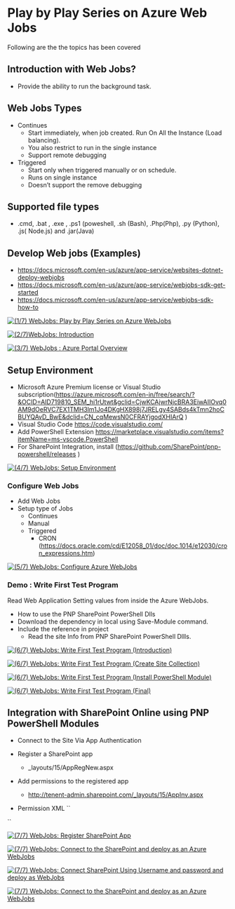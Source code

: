 # Play by Play Series on Azure Web Jobs

Following are the the topics has been covered

## Introduction with Web Jobs?

- Provide the ability to run the background task.

 ## Web Jobs Types
 - Continues
    - Start immediately, when job created. 
Run On All the Instance (Load balancing). 
    - You also restrict to run in the single instance
    - Support remote debugging 
- Triggered 
    - Start only when triggered manually or on schedule.
    - Runs on single instance
    - Doesn’t support the remove debugging 

## Supported file types
- .cmd, .bat , .exe , .ps1 (poweshell, .sh (Bash), .Php(Php), .py (Python), .js( Node.js) and .jar(Java)

## Develop Web jobs (Examples) 

- https://docs.microsoft.com/en-us/azure/app-service/websites-dotnet-deploy-webjobs
- https://docs.microsoft.com/en-us/azure/app-service/webjobs-sdk-get-started
- https://docs.microsoft.com/en-us/azure/app-service/webjobs-sdk-how-to


[![(1/7) WebJobs: Play by Play Series on Azure WebJobs](https://i.ytimg.com/vi_webp/3W8Fm0Fak4c/sddefault.webp)](https://www.youtube.com/embed/3W8Fm0Fak4c "(1/7) WebJobs: Play by Play Series on Azure WebJobs")

[![(2/7)WebJobs: Introduction](https://i.ytimg.com/vi_webp/Z0qwKOiAVJ4/sddefault.webp)](https://www.youtube.com/embed/Z0qwKOiAVJ4 "(2/7)WebJobs: Introduction")

[![(3/7) WebJobs : Azure Portal Overview](https://i.ytimg.com/vi_webp/Gc0wpESvXQU/sddefault.webp)](https://www.youtube.com/embed/Gc0wpESvXQU "(3/7) WebJobs : Azure Portal Overview")

## Setup Environment
- Microsoft Azure Premium license or Visual Studio subscription(https://azure.microsoft.com/en-in/free/search/?&OCID=AID719810_SEM_hi1rUtwt&gclid=CjwKCAjwrNjcBRA3EiwAIIOvq0AM9dOeRVC7EX1TMH3lm1Jo4DKgHX898j7JRELgy4SABds4kTmn2hoCBUYQAvD_BwE&dclid=CN_cqMewsN0CFRAYjgodXHIArQ )
- Visual Studio Code https://code.visualstudio.com/ 
- Add PowerShell Extension https://marketplace.visualstudio.com/items?itemName=ms-vscode.PowerShell 
- For SharePoint Integration, install (https://github.com/SharePoint/pnp-powershell/releases )


[![(4/7) WebJobs: Setup Environment](https://i.ytimg.com/vi_webp/L4vZ85aXVd0/sddefault.webp)](https://www.youtube.com/embed/L4vZ85aXVd0 "(4/7) WebJobs: Setup Environment")

### Configure Web Jobs

- Add Web Jobs
- Setup type of Jobs
    - Continues
    - Manual 
    - Triggered 
        - CRON (https://docs.oracle.com/cd/E12058_01/doc/doc.1014/e12030/cron_expressions.htm)

[![(5/7) WebJobs: Configure Azure WebJobs](https://i.ytimg.com/vi_webp/qAxO1Xe_HCw/sddefault.webp)](https://www.youtube.com/embed/qAxO1Xe_HCw "(5/7) WebJobs: Configure Azure WebJobs")

### Demo : Write First Test Program

Read Web Application Setting values from inside the Azure WebJobs.  

- How to use the PNP SharePoint PowerShell Dlls  
- Download the dependency in local using Save-Module command.
- Include the reference in project
    - Read the site Info from PNP SharePoint PowerShell Dllls.

[![(6/7) WebJobs: Write First Test Program (Introduction)](https://i.ytimg.com/vi_webp/YMqVRvlHGJo/sddefault.webp)](https://www.youtube.com/embed/YMqVRvlHGJo "(6/7) WebJobs: Write First Test Program (Introduction)")

 [![(6/7) WebJobs: Write First Test Program (Create Site Collection)](https://i.ytimg.com/vi_webp/IRD7aEIWpAE/sddefault.webp)](https://www.youtube.com/embed/IRD7aEIWpAE "(6/7) WebJobs: Write First Test Program (Create Site Collection)")

[![(6/7) WebJobs: Write First Test Program (Install PowerShell Module)](https://i.ytimg.com/vi_webp/-3MkAJ-Tevc/sddefault.webp)](https://www.youtube.com/embed/-3MkAJ-Tevc "(6/7) WebJobs: Write First Test Program (Install PowerShell Module)")

[![(6/7) WebJobs: Write First Test Program (Final)](https://i.ytimg.com/vi_webp/ogpeSMQAtIQ/sddefault.webp)](https://www.youtube.com/embed/ogpeSMQAtIQ "(6/7) WebJobs: Write First Test Program (Final)")

## Integration with SharePoint Online using PNP PowerShell Modules
- Connect to the Site Via App Authentication
- Register a SharePoint app
    - _layouts/15/AppRegNew.aspx
- Add permissions to the registered app
    - http://tenent-admin.sharepoint.com/_layouts/15/AppInv.aspx

- Permission XML
``
<AppPermissionRequests AllowAppOnlyPolicy="true">
<AppPermissionRequest Scope="http://sharepoint/content/tenant" Right="FullControl" />
<AppPermissionRequest Scope="http://sharepoint/social/tenant" Right="Read" />
<AppPermissionRequest Scope="http://sharepoint/taxonomy " Right="Read" />
</AppPermissionRequests>
``


[![(7/7) WebJobs:  Register SharePoint App](https://i.ytimg.com/vi_webp/boa84OOdu08/sddefault.webp)](https://i.ytimg.com/vi_webp/boa84OOdu08 "(7/7) WebJobs:  Register SharePoint App")

[![(7/7) WebJobs:  Connect to the SharePoint and deploy as an Azure WebJobs](https://i.ytimg.com/vi_webp/id7HUNfSQm8/sddefault.webp)](https://www.youtube.com/embed/id7HUNfSQm8 "(7/7) WebJobs:  Connect to the SharePoint and deploy as an Azure WebJobs")

[![(7/7) WebJobs: Connect SharePoint Using Username and password and deploy as WebJobs](https://i.ytimg.com/vi_webp/zHDWWqld-FM/sddefault.webp)](https://www.youtube.com/embed/zHDWWqld-FM "(7/7) WebJobs: Connect SharePoint Using Username and password and deploy as WebJobs")

[![(7/7) WebJobs:  Connect to the SharePoint and deploy as an Azure WebJobs](https://i.ytimg.com/vi_webp/ITT-f_jfRB0/sddefault.webp)](https://www.youtube.com/embed/ITT-f_jfRB0 "(7/7) WebJobs: SharepointPnPPowershellOnline Module Integration with WebJobs (Introduction)")
